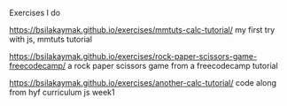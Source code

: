 Exercises I do 

https://bsilakaymak.github.io/exercises/mmtuts-calc-tutorial/ my first try with js, mmtuts tutorial

https://bsilakaymak.github.io/exercises/rock-paper-scissors-game-freecodecamp/  a rock paper scissors game from a freecodecamp tutorial

https://bsilakaymak.github.io/exercises/another-calc-tutorial/ code along from hyf curriculum js week1
